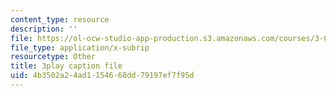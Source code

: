 ```yaml
---
content_type: resource
description: ''
file: https://ol-ocw-studio-app-production.s3.amazonaws.com/courses/3-091sc-introduction-to-solid-state-chemistry-fall-2010/4b3502a24ad1154668dd79197ef7f95d_kZJgJCxcHZE.srt
file_type: application/x-subrip
resourcetype: Other
title: 3play caption file
uid: 4b3502a2-4ad1-1546-68dd-79197ef7f95d
---
```

